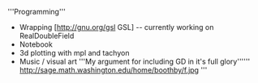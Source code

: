 '''Programming'''

 * Wrapping [http://gnu.org/gsl GSL] -- currently working on RealDoubleField
 * Notebook
 * 3d plotting with mpl and tachyon
 * Music / visual art
'''My argument for including GD in it's full glory'''''' http://sage.math.washington.edu/home/boothby/f.jpg '''
